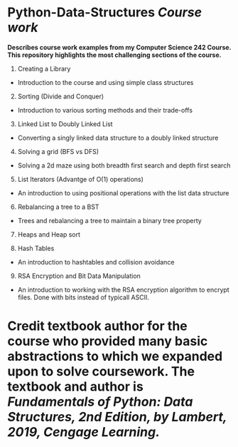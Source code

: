 # Python-Data-Structures <i>Course work</i>

<b>Describes course work examples from my Computer Science 242 Course. This repository highlights the most challenging sections of the course.</b>

1. Creating a Library
- Introduction to the course and using simple class structures

2. Sorting (Divide and Conquer)
- Introduction to various sorting methods and their trade-offs

3. Linked List to Doubly Linked List
- Converting a singly linked data structure to a doubly linked structure

4. Solving a grid (BFS vs DFS)
- Solving a 2d maze using both breadth first search and depth first search

5. List Iterators (Advantge of O(1) operations)
- An introduction to using positional operations with the list data structure

6. Rebalancing a tree to a BST
- Trees and rebalancing a tree to maintain a binary tree property

7. Heaps and Heap sort

8. Hash Tables
- An introduction to hashtables and collision avoidance

9. RSA Encryption and Bit Data Manipulation
- An introduction to working with the RSA encryption algorithm to encrypt files. Done with bits instead of typicall ASCII.

# Credit textbook author for the course who provided many basic abstractions to which we expanded upon to solve coursework. The textbook and author is <i>Fundamentals of Python: Data Structures, 2nd Edition, by Lambert, 2019, Cengage Learning.</i>
